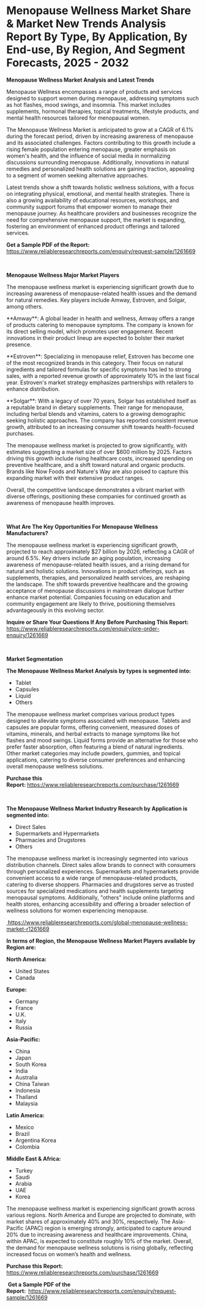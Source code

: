 <p><h1>Menopause Wellness Market Share & Market New Trends Analysis Report By Type, By Application, By End-use, By Region, And Segment Forecasts, 2025 - 2032</h1></p><p><strong>Menopause Wellness Market Analysis and Latest Trends</strong></p>
<p><p>Menopause Wellness encompasses a range of products and services designed to support women during menopause, addressing symptoms such as hot flashes, mood swings, and insomnia. This market includes supplements, hormonal therapies, topical treatments, lifestyle products, and mental health resources tailored for menopausal women.</p><p>The Menopause Wellness Market is anticipated to grow at a CAGR of 6.1% during the forecast period, driven by increasing awareness of menopause and its associated challenges. Factors contributing to this growth include a rising female population entering menopause, greater emphasis on women's health, and the influence of social media in normalizing discussions surrounding menopause. Additionally, innovations in natural remedies and personalized health solutions are gaining traction, appealing to a segment of women seeking alternative approaches.</p><p>Latest trends show a shift towards holistic wellness solutions, with a focus on integrating physical, emotional, and mental health strategies. There is also a growing availability of educational resources, workshops, and community support forums that empower women to manage their menopause journey. As healthcare providers and businesses recognize the need for comprehensive menopause support, the market is expanding, fostering an environment of enhanced product offerings and tailored services.</p></p>
<p><strong>Get a Sample PDF of the Report:&nbsp;</strong> <a href="https://www.reliableresearchreports.com/enquiry/request-sample/1261669?utm_campaign=2883&utm_medium=2&utm_source=Github&utm_content=ia&utm_term=19042025&utm_id=menopause-wellness">https://www.reliableresearchreports.com/enquiry/request-sample/1261669</a></p>
<p>&nbsp;</p>
<p><strong>Menopause Wellness Major Market Players</strong></p>
<p><p>The menopause wellness market is experiencing significant growth due to increasing awareness of menopause-related health issues and the demand for natural remedies. Key players include Amway, Estroven, and Solgar, among others.</p><p>**Amway**: A global leader in health and wellness, Amway offers a range of products catering to menopause symptoms. The company is known for its direct selling model, which promotes user engagement. Recent innovations in their product lineup are expected to bolster their market presence.</p><p>**Estroven**: Specializing in menopause relief, Estroven has become one of the most recognized brands in this category. Their focus on natural ingredients and tailored formulas for specific symptoms has led to strong sales, with a reported revenue growth of approximately 10% in the last fiscal year. Estroven's market strategy emphasizes partnerships with retailers to enhance distribution.</p><p>**Solgar**: With a legacy of over 70 years, Solgar has established itself as a reputable brand in dietary supplements. Their range for menopause, including herbal blends and vitamins, caters to a growing demographic seeking holistic approaches. The company has reported consistent revenue growth, attributed to an increasing consumer shift towards health-focused purchases.</p><p>The menopause wellness market is projected to grow significantly, with estimates suggesting a market size of over $600 million by 2025. Factors driving this growth include rising healthcare costs, increased spending on preventive healthcare, and a shift toward natural and organic products. Brands like Now Foods and Nature's Way are also poised to capture this expanding market with their extensive product ranges.</p><p>Overall, the competitive landscape demonstrates a vibrant market with diverse offerings, positioning these companies for continued growth as awareness of menopause health improves.</p></p>
<p>&nbsp;</p>
<p><strong>What Are The Key Opportunities For Menopause Wellness Manufacturers?</strong></p>
<p><p>The menopause wellness market is experiencing significant growth, projected to reach approximately $27 billion by 2026, reflecting a CAGR of around 6.5%. Key drivers include an aging population, increasing awareness of menopause-related health issues, and a rising demand for natural and holistic solutions. Innovations in product offerings, such as supplements, therapies, and personalized health services, are reshaping the landscape. The shift towards preventive healthcare and the growing acceptance of menopause discussions in mainstream dialogue further enhance market potential. Companies focusing on education and community engagement are likely to thrive, positioning themselves advantageously in this evolving sector.</p></p>
<p><strong>Inquire or Share Your Questions If Any Before Purchasing This Report:</strong> <a href="https://www.reliableresearchreports.com/enquiry/pre-order-enquiry/1261669?utm_campaign=2883&utm_medium=2&utm_source=Github&utm_content=ia&utm_term=19042025&utm_id=menopause-wellness">https://www.reliableresearchreports.com/enquiry/pre-order-enquiry/1261669</a></p>
<p>&nbsp;</p>
<p><strong>Market Segmentation</strong></p>
<p><strong>The Menopause Wellness Market Analysis by types is segmented into:</strong></p>
<p><ul><li>Tablet</li><li>Capsules</li><li>Liquid</li><li>Others</li></ul></p>
<p><p>The menopause wellness market comprises various product types designed to alleviate symptoms associated with menopause. Tablets and capsules are popular forms, offering convenient, measured doses of vitamins, minerals, and herbal extracts to manage symptoms like hot flashes and mood swings. Liquid forms provide an alternative for those who prefer faster absorption, often featuring a blend of natural ingredients. Other market categories may include powders, gummies, and topical applications, catering to diverse consumer preferences and enhancing overall menopause wellness solutions.</p></p>
<p><strong>Purchase this Report:&nbsp;</strong><a href="https://www.reliableresearchreports.com/purchase/1261669?utm_campaign=2883&utm_medium=2&utm_source=Github&utm_content=ia&utm_term=19042025&utm_id=menopause-wellness">https://www.reliableresearchreports.com/purchase/1261669</a></p>
<p>&nbsp;</p>
<p><strong>The Menopause Wellness Market Industry Research by Application is segmented into:</strong></p>
<p><ul><li>Direct Sales</li><li>Supermarkets and Hypermarkets</li><li>Pharmacies and Drugstores</li><li>Others</li></ul></p>
<p><p>The menopause wellness market is increasingly segmented into various distribution channels. Direct sales allow brands to connect with consumers through personalized experiences. Supermarkets and hypermarkets provide convenient access to a wide range of menopause-related products, catering to diverse shoppers. Pharmacies and drugstores serve as trusted sources for specialized medications and health supplements targeting menopausal symptoms. Additionally, "others" include online platforms and health stores, enhancing accessibility and offering a broader selection of wellness solutions for women experiencing menopause.</p></p>
<p><a href="https://www.reliableresearchreports.com/global-menopause-wellness-market-r1261669?utm_campaign=2883&utm_medium=2&utm_source=Github&utm_content=ia&utm_term=19042025&utm_id=menopause-wellness">&nbsp;https://www.reliableresearchreports.com/global-menopause-wellness-market-r1261669</a></p>
<p><strong>In terms of Region, the Menopause Wellness Market Players available by Region are:</strong></p>
<p>
    <p> <strong> North America: </strong>
        <ul>
            <li>United States</li>
            <li>Canada</li>
        </ul>
        </p> 
    <p> <strong> Europe: </strong>
        <ul>
            <li>Germany</li>
            <li>France</li>
            <li>U.K.</li>
            <li>Italy</li>
            <li>Russia</li>
        </ul>
        </p> 
    <p> <strong> Asia-Pacific: </strong>
        <ul>
            <li>China</li>
            <li>Japan</li>
            <li>South Korea</li>
            <li>India</li>
            <li>Australia</li>
            <li>China Taiwan</li>
            <li>Indonesia</li>
            <li>Thailand</li>
            <li>Malaysia</li>
        </ul>
        </p> 
    <p> <strong> Latin America: </strong>
        <ul>
            <li>Mexico</li>
            <li>Brazil</li>
            <li>Argentina Korea</li>
            <li>Colombia</li>
        </ul>
        </p> 
    <p> <strong> Middle East & Africa: </strong>
        <ul>
            <li>Turkey</li>
            <li>Saudi</li>
            <li>Arabia</li>
            <li>UAE</li>
            <li>Korea</li>
        </ul>
    </p>
    </p>
<p><p>The menopause wellness market is experiencing significant growth across various regions. North America and Europe are projected to dominate, with market shares of approximately 40% and 30%, respectively. The Asia-Pacific (APAC) region is emerging strongly, anticipated to capture around 20% due to increasing awareness and healthcare improvements. China, within APAC, is expected to constitute roughly 10% of the market. Overall, the demand for menopause wellness solutions is rising globally, reflecting increased focus on women’s health and wellness.</p></p>
<p><strong>Purchase this Report: </strong><a href="https://www.reliableresearchreports.com/purchase/1261669?utm_campaign=2883&utm_medium=2&utm_source=Github&utm_content=ia&utm_term=19042025&utm_id=menopause-wellness">https://www.reliableresearchreports.com/purchase/1261669</a></p>
<p>&nbsp;<strong>Get a Sample PDF of the Report:&nbsp;&nbsp;</strong><a href="https://www.reliableresearchreports.com/enquiry/request-sample/1261669?utm_campaign=2883&utm_medium=2&utm_source=Github&utm_content=ia&utm_term=19042025&utm_id=menopause-wellness">https://www.reliableresearchreports.com/enquiry/request-sample/1261669</a></p>
<p><strong></strong></p>
<p><p></p><p></p><p></p></p>